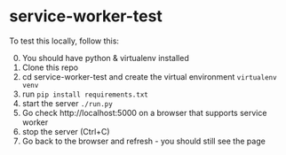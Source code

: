 # service-worker-test

To test this locally, follow this:

0. You should have python & virtualenv installed
1. Clone this repo
2. cd service-worker-test and create the virtual environment `virtualenv venv`
3. run `pip install requirements.txt`
4. start the server `./run.py`
5. Go check http://localhost:5000 on a browser that supports service worker
6. stop the server (Ctrl+C)
7. Go back to the browser and refresh - you should still see the page
